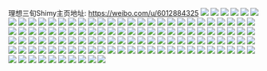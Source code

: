 理想三旬Shimy主页地址: https://weibo.com/u/6012884325 
![](https://wx4.sinaimg.cn/mw2000/006yVrTfgy1h7fmmbrzbuj32bm2nk1l0.jpg) 
![](https://wx4.sinaimg.cn/mw2000/006yVrTfgy1h7fmmdauomj32c0340kjm.jpg) 
![](https://wx4.sinaimg.cn/mw2000/006yVrTfgy1h7fmmf1kugj31sc2dsu0x.jpg) 
![](https://wx4.sinaimg.cn/mw2000/006yVrTfgy1h6ufftbt2zj30u0140ta6.jpg) 
![](https://wx4.sinaimg.cn/mw2000/006yVrTfgy1h6uffv96x8j30u0140diw.jpg) 
![](https://wx4.sinaimg.cn/mw2000/006yVrTfgy1h6uffwnz5bj30u014041i.jpg) 
![](https://wx4.sinaimg.cn/mw2000/006yVrTfgy1h6ufg1rrz8j30u0140dol.jpg) 
![](https://wx4.sinaimg.cn/mw2000/006yVrTfgy1h6uffruqhij30u00u2jto.jpg) 
![](https://wx4.sinaimg.cn/mw2000/006yVrTfgy1h6ufg34345j30u0140wlh.jpg) 
![](https://wx4.sinaimg.cn/mw2000/006yVrTfgy1h63ivm6t2dj30u0140dog.jpg) 
![](https://wx4.sinaimg.cn/mw2000/006yVrTfgy1h4g3c45qzzj32c0340hdw.jpg) 
![](https://wx4.sinaimg.cn/mw2000/006yVrTfgy1h4g3bqgi61j33402c0qv6.jpg) 
![](https://wx4.sinaimg.cn/mw2000/006yVrTfgy1h4g3btg1lkj32302suqv5.jpg) 
![](https://wx4.sinaimg.cn/mw2000/006yVrTfgy1h4g3c5z1ssj32442mbb29.jpg) 
![](https://wx4.sinaimg.cn/mw2000/006yVrTfgy1h4g3cbcc5fj32c0340hdw.jpg) 
![](https://wx4.sinaimg.cn/mw2000/006yVrTfgy1h4g3cqjrbzj30wi1gd1kx.jpg) 
![](https://wx4.sinaimg.cn/mw2000/006yVrTfgy1h4g3e61jquj32c03407wi.jpg) 
![](https://wx4.sinaimg.cn/mw2000/006yVrTfgy1h4g3ei6d91j32yo2801l0.jpg) 
![](https://wx4.sinaimg.cn/mw2000/006yVrTfgy1h4g3e3yq45j32802yonpe.jpg) 
![](https://wx4.sinaimg.cn/mw2000/006yVrTfgy1h4g3cx9z6bj328p2qhx6q.jpg) 
![](https://wx4.sinaimg.cn/mw2000/006yVrTfgy1h4g3cg4hhlj32c03407wk.jpg) 
![](https://wx4.sinaimg.cn/mw2000/006yVrTfgy1h4cjd2uy73j32802you0z.jpg) 
![](https://wx4.sinaimg.cn/mw2000/006yVrTfgy1h4cjdc8o0dj32802yoe84.jpg) 
![](https://wx4.sinaimg.cn/mw2000/006yVrTfgy1h4cjdljyvzj32802yohdv.jpg) 
![](https://wx4.sinaimg.cn/mw2000/006yVrTfgy1h498iwbdz5j30u014010p.jpg) 
![](https://wx4.sinaimg.cn/mw2000/006yVrTfgy1h498iwwdqfj30u01407an.jpg) 
![](https://wx4.sinaimg.cn/mw2000/006yVrTfgy1h498iy106xj30u0140n4p.jpg) 
![](https://wx4.sinaimg.cn/mw2000/006yVrTfgy1h498iys7mxj30u0140wm1.jpg) 
![](https://wx4.sinaimg.cn/mw2000/006yVrTfgy1h498j04n8gj30u0140q9o.jpg) 
![](https://wx4.sinaimg.cn/mw2000/006yVrTfgy1h498izepxej30u0140n3g.jpg) 
![](https://wx4.sinaimg.cn/mw2000/006yVrTfgy1h498j0unf0j30u0140459.jpg) 
![](https://wx4.sinaimg.cn/mw2000/006yVrTfgy1h498j2jt07j30u0140dms.jpg) 
![](https://wx4.sinaimg.cn/mw2000/006yVrTfgy1h498ivon4bj30v60l3wg5.jpg) 
![](https://wx4.sinaimg.cn/mw2000/006yVrTfgy1h482a8v326j32c0340u0x.jpg) 
![](https://wx4.sinaimg.cn/mw2000/006yVrTfgy1h482aavyemj33402c0x6q.jpg) 
![](https://wx4.sinaimg.cn/mw2000/006yVrTfgy1h482a7knu0j32c02c07wi.jpg) 
![](https://wx4.sinaimg.cn/mw2000/006yVrTfgy1h482ak29d1j33402c07wi.jpg) 
![](https://wx4.sinaimg.cn/mw2000/006yVrTfgy1h482afnf0jj32802yo4qr.jpg) 
![](https://wx4.sinaimg.cn/mw2000/006yVrTfgy1h482agyxufj33402c01ky.jpg) 
![](https://wx4.sinaimg.cn/mw2000/006yVrTfgy1h429weclgpj30s70mxwjd.jpg) 
![](https://wx4.sinaimg.cn/mw2000/006yVrTfgy1h429wf1lumj31400u0qbo.jpg) 
![](https://wx4.sinaimg.cn/mw2000/006yVrTfgy1h429wfo65yj31400u0wmg.jpg) 
![](https://wx4.sinaimg.cn/mw2000/006yVrTfgy1h429wgbg5zj30u0191ahw.jpg) 
![](https://wx4.sinaimg.cn/mw2000/006yVrTfgy1h429wdslukj30u0140466.jpg) 
![](https://wx4.sinaimg.cn/mw2000/006yVrTfgy1h429wgzj3wj30u0140jwx.jpg) 
![](https://wx4.sinaimg.cn/mw2000/006yVrTfgy1h429wjovtpj30u00y0q76.jpg) 
![](https://wx4.sinaimg.cn/mw2000/006yVrTfgy1h3xl5j9b13j30u0140qbt.jpg) 
![](https://wx4.sinaimg.cn/mw2000/006yVrTfgy1h3xl5jtkvqj30u0140dk1.jpg) 
![](https://wx4.sinaimg.cn/mw2000/006yVrTfgy1h2ppfjbwl7j30u00u0qaz.jpg) 
![](https://wx4.sinaimg.cn/mw2000/006yVrTfgy1h2ppfjumllj30u00u046k.jpg) 
![](https://wx4.sinaimg.cn/mw2000/006yVrTfgy1h2ppfhjfcnj30u0140jzc.jpg) 
![](https://wx4.sinaimg.cn/mw2000/006yVrTfgy1h2ppfi4yq5j30u014uqcz.jpg) 
![](https://wx4.sinaimg.cn/mw2000/006yVrTfgy1h2ppfinvadj30u01407bp.jpg) 
![](https://wx4.sinaimg.cn/mw2000/006yVrTfgy1h2ppfkmxm5j30u00u07c7.jpg) 
![](https://wx4.sinaimg.cn/mw2000/006yVrTfgy1h2ndj3m6n6j30j60ny0uv.jpg) 
![](https://wx4.sinaimg.cn/mw2000/006yVrTfgy1h2jujfkhqhj30u01407es.jpg) 
![](https://wx4.sinaimg.cn/mw2000/006yVrTfgy1h1w4nz8abpj30u0140wk9.jpg) 
![](https://wx4.sinaimg.cn/mw2000/006yVrTfgy1h1w4o5nuwaj30u0140tib.jpg) 
![](https://wx4.sinaimg.cn/mw2000/006yVrTfgy1h1w4o7xkd2j30u0140k0n.jpg) 
![](https://wx4.sinaimg.cn/mw2000/006yVrTfgy1h1w4okqu8gj30u016gwoy.jpg) 
![](https://wx4.sinaimg.cn/mw2000/006yVrTfgy1h1w4o2lfxtj30u0140dpt.jpg) 
![](https://wx4.sinaimg.cn/mw2000/006yVrTfgy1h1w4obb9v1j30u0175dqf.jpg) 
![](https://wx4.sinaimg.cn/mw2000/006yVrTfgy1h1w4omtondj30u0140grn.jpg) 
![](https://wx4.sinaimg.cn/mw2000/006yVrTfgy1h1w4nwngqrj30u0140k4a.jpg) 
![](https://wx4.sinaimg.cn/mw2000/006yVrTfgy1h1w4owcrhdj30sg2uitvg.jpg) 
![](https://wx4.sinaimg.cn/mw2000/006yVrTfgy1h19ltxctg7j30u010ntcy.jpg) 
![](https://wx4.sinaimg.cn/mw2000/006yVrTfgy1h0optx39unj30u012on3t.jpg) 
![](https://wx4.sinaimg.cn/mw2000/006yVrTfgy1h0optygooxj30u010k7ac.jpg) 
![](https://wx4.sinaimg.cn/mw2000/006yVrTfgy1h0opu1jykwj30u015ctg4.jpg) 
![](https://wx4.sinaimg.cn/mw2000/006yVrTfgy1gzzfnvg3z0j30z80u0wlq.jpg) 
![](https://wx4.sinaimg.cn/mw2000/006yVrTfgy1gzzfo1bbcwj31400u0aj8.jpg) 
![](https://wx4.sinaimg.cn/mw2000/006yVrTfgy1gzzfo5dt2aj30u0140dno.jpg) 
![](https://wx4.sinaimg.cn/mw2000/006yVrTfgy1gzzfo9d257j30u0140tib.jpg) 
![](https://wx4.sinaimg.cn/mw2000/006yVrTfgy1gzzfobuocxj30u0140gu0.jpg) 
![](https://wx4.sinaimg.cn/mw2000/006yVrTfgy1gzzfoeellgj31400u0qdx.jpg) 
![](https://wx4.sinaimg.cn/mw2000/006yVrTfgy1gzzfntdn2oj30u014ijz1.jpg) 
![](https://wx4.sinaimg.cn/mw2000/006yVrTfgy1gzzfovz3wej31400u046j.jpg) 
![](https://wx4.sinaimg.cn/mw2000/006yVrTfgy1gzfar0dxquj30u014046j.jpg) 
![](https://wx4.sinaimg.cn/mw2000/006yVrTfgy1gz4ao75as1j32802yob2b.jpg) 
![](https://wx4.sinaimg.cn/mw2000/006yVrTfgy1gz4aoropcdj32802yox6r.jpg) 
![](https://wx4.sinaimg.cn/mw2000/006yVrTfgy1gz4aof07gpj32802yonpf.jpg) 
![](https://wx4.sinaimg.cn/mw2000/006yVrTfgy1gz4aq2htnkj32c034bb2d.jpg) 
![](https://wx4.sinaimg.cn/mw2000/006yVrTfgy1gz4aoy6gzyj32802zanpg.jpg) 
![](https://wx4.sinaimg.cn/mw2000/006yVrTfgy1gz4aok63v4j32802yoqv7.jpg) 
![](https://wx4.sinaimg.cn/mw2000/006yVrTfgy1gz4apoim9lj32802you11.jpg) 
![](https://wx4.sinaimg.cn/mw2000/006yVrTfgy1gz2ya4bbpmj32c035bkjo.jpg) 
![](https://wx4.sinaimg.cn/mw2000/006yVrTfgy1gz2ya7d6gqj32bj35sqv7.jpg) 
![](https://wx4.sinaimg.cn/mw2000/006yVrTfgy1gz2yaanjjxj32c0351b2c.jpg) 
![](https://wx4.sinaimg.cn/mw2000/006yVrTfgy1gz2yaek82hj32c034n4qs.jpg) 
![](https://wx4.sinaimg.cn/mw2000/006yVrTfgy1gz2yahc28kj33402c0b2b.jpg) 
![](https://wx4.sinaimg.cn/mw2000/006yVrTfgy1gz2yapn2i7j33402c0hdw.jpg) 
![](https://wx4.sinaimg.cn/mw2000/006yVrTfgy1gz2yaly3hbj32ag35sb2c.jpg) 
![](https://wx4.sinaimg.cn/mw2000/006yVrTfgy1gz2yasuhouj32c0340b2b.jpg) 
![](https://wx4.sinaimg.cn/mw2000/006yVrTfgy1gz0rcv2hxij32802yox6r.jpg) 
![](https://wx4.sinaimg.cn/mw2000/006yVrTfgy1gz0rclbsapj327n2o07wj.jpg) 
![](https://wx4.sinaimg.cn/mw2000/006yVrTfgy1gz0rb2e9crj32802yo4qs.jpg) 
![](https://wx4.sinaimg.cn/mw2000/006yVrTfgy1gz0rdi0219j322v2yohdv.jpg) 
![](https://wx4.sinaimg.cn/mw2000/006yVrTfgy1gz0ra5sl07j328o34ye83.jpg) 
![](https://wx4.sinaimg.cn/mw2000/006yVrTfgy1gz0rclwplaj30wi0vx7dq.jpg) 
![](https://wx4.sinaimg.cn/mw2000/006yVrTfgy1gz0rcn42fcj30wf0um4a9.jpg) 
![](https://wx4.sinaimg.cn/mw2000/006yVrTfgy1gyz0lmbqs8j32c035pkjo.jpg) 
![](https://wx4.sinaimg.cn/mw2000/006yVrTfgy1gyz0lsafugj32c035hkjo.jpg) 
![](https://wx4.sinaimg.cn/mw2000/006yVrTfgy1gyz0mkuko3j32c034hb2c.jpg) 
![](https://wx4.sinaimg.cn/mw2000/006yVrTfgy1gyz0lgi98ej32c034v7wk.jpg) 
![](https://wx4.sinaimg.cn/mw2000/006yVrTfgy1gyz0ly3cv9j32c034rhdw.jpg) 
![](https://wx4.sinaimg.cn/mw2000/006yVrTfgy1gyz0me5tl1j32c034jb2c.jpg) 
![](https://wx4.sinaimg.cn/mw2000/006yVrTfgy1gyz0mp98e8j32802yo4qr.jpg) 
![](https://wx4.sinaimg.cn/mw2000/006yVrTfgy1gyz0ojak1mj30wi1yc7wh.jpg) 
![](https://wx4.sinaimg.cn/mw2000/006yVrTfgy1gyyfbpjackj31qp35snpd.jpg) 
![](https://wx4.sinaimg.cn/mw2000/006yVrTfgy1gyyfbqo5nsj31sc2dse81.jpg) 
![](https://wx4.sinaimg.cn/mw2000/006yVrTfgy1gyyfbmthu0j32802yoe83.jpg) 
![](https://wx4.sinaimg.cn/mw2000/006yVrTfgy1gyyfbupvkej32yo280npf.jpg) 
![](https://wx4.sinaimg.cn/mw2000/006yVrTfgy1gyyfbv6cmcj30u0140acp.jpg) 
![](https://wx4.sinaimg.cn/mw2000/006yVrTfgy1gyyfc17o9sj32yo280e84.jpg) 
![](https://wx4.sinaimg.cn/mw2000/006yVrTfgy1gyyfc49th9j324c35f7wi.jpg) 
![](https://wx4.sinaimg.cn/mw2000/006yVrTfgy1gyyfc7vw6gj32802yokjn.jpg) 
